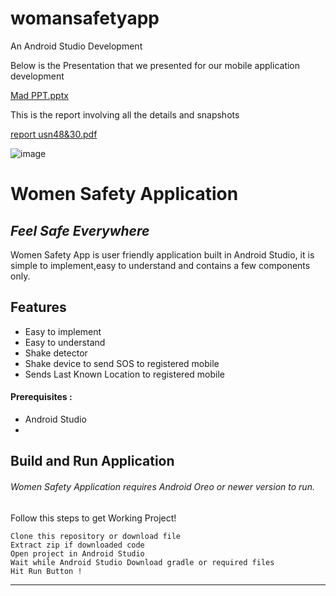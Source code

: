 # womansafetyapp
An Android Studio Development

Below is the Presentation that we presented for our mobile application development 

[Mad PPT.pptx](https://github.com/DIS25TTY/womansafetyapp/files/11999060/Mad.PPT.pptx)

This is the report involving all the details and snapshots

[report usn48&30.pdf](https://github.com/DIS25TTY/womansafetyapp/files/11999045/report.usn48.30.pdf)

![image](https://github.com/DIS25TTY/womansafetyapp/assets/83459637/a563c26c-f112-41da-b485-802e279c17a6)

# Women Safety Application
## _Feel Safe Everywhere_


Women Safety App is user friendly application built in Android Studio,
it is simple to implement,easy to understand and contains a few components only.

## Features

- Easy to implement
- Easy to understand
- Shake detector
- Shake device to send SOS to registered mobile
- Sends Last Known Location to registered mobile

#### Prerequisites :
- Android Studio
- 
## Build and Run Application

###### Women Safety Application requires Android Oreo or newer version to run.
Follow this steps to get Working Project!
```
Clone this repository or download file
Extract zip if downloaded code
Open project in Android Studio
Wait while Android Studio Download gradle or required files
Hit Run Button !
```

-----------



   

